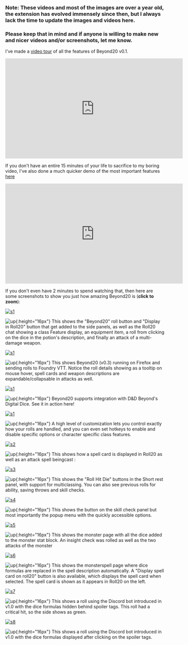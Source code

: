 ### Note: These videos and most of the images are over a year old, the extension has evolved immensely since then, but I always lack the time to update the images and videos here.
### Please keep that in mind and if anyone is willing to make new and nicer videos and/or screenshots, let me know.

I've made a [video tour](https://www.youtube.com/watch?v=QRyB7qPEyKw) of all the features of Beyond20 v0.1.

<iframe width="560" height="315" src="https://www.youtube.com/embed/QRyB7qPEyKw" frameborder="0" allow="accelerometer; autoplay; encrypted-media; gyroscope; picture-in-picture" allowfullscreen> </iframe>

If you don't have an entire 15 minutes of your life to sacrifice to my boring video, I've also done a much quicker demo of the most important features [here](https://www.youtube.com/watch?v=vHtR9hsbzP4)
<iframe width="560" height="315" src="https://www.youtube.com/embed/vHtR9hsbzP4" frameborder="0" allow="accelerometer; autoplay; encrypted-media; gyroscope; picture-in-picture" allowfullscreen></iframe>

If you don't even have 2 minutes to spend watching that, then here are some screenshots to show you just how amazing Beyond20 is (**click to zoom**):

[![s1](images/screenshots/feature-equipment-attack.png)](images/screenshots/feature-equipment-attack.png)

![up](images/up-arrow.png){:height="16px"} This shows the "Beyond20" roll button and "Display in Roll20" button that get added to the side panels, as well as the Roll20 chat showing a class Feature display, an equipment item, a roll from clicking on the dice in the potion's description, and finally an attack of a multi-damage weapon.

[![s1](images/screenshots/fvtt-firefox.png)](images/screenshots/fvtt-firefox.png)

![up](images/up-arrow.png){:height="16px"} This shows Beyond20 (v0.3) running on Firefox and sending rolls to Foundry VTT. Notice the roll details showing as a tooltip on mouse hover, spell cards and weapon descriptions are expandable/collapsable in attacks as well.

[![s1](images/screenshots/digital-dice-crit.gif)](images/screenshots/digital-dice-crit.gif)

![up](images/up-arrow.png){:height="16px"} Beyond20 supports integration with D&D Beyond's Digital Dice. See it in action here!

[![s1](images/screenshots/beyond20-hotkeys.gif)](images/screenshots/beyond20-hotkeys.gif)

![up](images/up-arrow.png){:height="16px"} A high level of customization lets you control exactly how your rolls are handled, and you can even set hotkeys to enable and disable specific options or character specific class features.

[![s2](images/screenshots/spell-cast.png)](images/screenshots/spell-cast.png)

![up](images/up-arrow.png){:height="16px"} This shows how a spell card is displayed in Roll20 as well as an attack spell beingcast :

[![s3](images/screenshots/hit-dice.png)](images/screenshots/hit-dice.png)

![up](images/up-arrow.png){:height="16px"} This shows the "Roll Hit Die" buttons in the Short rest panel, with support for multiclassing. You can also see previous rolls for ability, saving throws and skill checks.

[![s4](images/screenshots/skill-popup-menu.png)](images/screenshots/skill-popup-menu.png)

![up](images/up-arrow.png){:height="16px"} This shows the button on the skill check panel but most importantly the popup menu with the quickly accessible options.

[![s5](images/screenshots/monster-page.png)](images/screenshots/monster-page.png)

![up](images/up-arrow.png){:height="16px"} This shows the monster page with all the dice added to the monster stat block. An insight check was rolled as well as the two attacks of the monster

[![s6](images/screenshots/spell-page.png)](images/screenshots/spell-page.png)

![up](images/up-arrow.png){:height="16px"} This shows the monsterspell page where dice formulas are replaced in the spell description automatically. A "Display spell card on roll20" button is also available, which displays the spell card when selected. The spell card is shown as it appears in Roll20 on the left.

[![s7](images/screenshots/discord-hidden.png)](images/screenshots/discord-hidden.png)

![up](images/up-arrow.png){:height="16px"} This shows a roll using the Discord bot introduced in v1.0 with the dice formulas hidden behind spoiler tags. This roll had a critical hit, so the side shows as green.

[![s8](images/screenshots/discord-rolls.png)](images/screenshots/discord-rolls.png)

![up](images/up-arrow.png){:height="16px"} This shows a roll using the Discord bot introduced in v1.0 with the dice formulas displayed after clicking on the spoiler tags.



